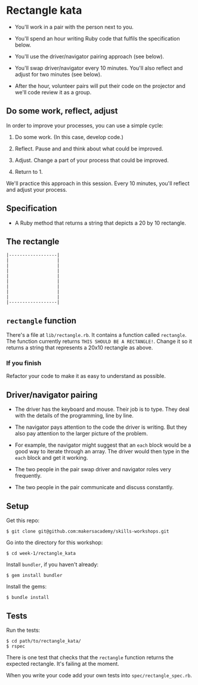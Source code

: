 # Rectangle kata

* You'll work in a pair with the person next to you.

* You'll spend an hour writing Ruby code that fulfils the specification below.

* You'll use the driver/navigator pairing approach (see below).

* You'll swap driver/navigator every 10 minutes.  You'll also reflect and adjust for two minutes (see below).

* After the hour, volunteer pairs will put their code on the projector and we'll code review it as a group.

## Do some work, reflect, adjust

In order to improve your processes, you can use a simple cycle:

1. Do some work. (In this case, develop code.)

2. Reflect.  Pause and and think about what could be improved.

3. Adjust.  Change a part of your process that could be improved.

4. Return to 1.

We'll practice this approach in this session.  Every 10 minutes, you'll reflect and adjust your process.

## Specification

* A Ruby method that returns a string that depicts a 20 by 10 rectangle.

## The rectangle

```
|------------------|
|                  |
|                  |
|                  |
|                  |
|                  |
|                  |
|                  |
|                  |
|------------------|
```

## `rectangle` function

There's a file at `lib/rectangle.rb`.  It contains a function called `rectangle`.  The function currently returns `THIS SHOULD BE A RECTANGLE!`.  Change it so it returns a string that represents a 20x10 rectangle as above.

### If you finish

Refactor your code to make it as easy to understand as possible.

## Driver/navigator pairing

* The driver has the keyboard and mouse.  Their job is to type.  They deal with the details of the programming, line by line.

* The navigator pays attention to the code the driver is writing.  But they also pay attention to the larger picture of the problem.

* For example, the navigator might suggest that an `each` block would be a good way to iterate through an array.  The driver would then type in the `each` block and get it working.

* The two people in the pair swap driver and navigator roles very frequently.

* The two people in the pair communicate and discuss constantly.

## Setup

Get this repo:

    $ git clone git@github.com:makersacademy/skills-workshops.git

Go into the directory for this workshop:

    $ cd week-1/rectangle_kata

Install `bundler`, if you haven't already:

    $ gem install bundler

Install the gems:

    $ bundle install

## Tests

Run the tests:

    $ cd path/to/rectangle_kata/
    $ rspec

There is one test that checks that the `rectangle` function returns the expected rectangle.  It's failing at the moment.

When you write your code add your own tests into `spec/rectangle_spec.rb`.
